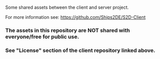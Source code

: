 Some shared assets between the client and server project.

For more information see: https://github.com/Ships2DE/S2D-Client

### The assets in this repository are NOT shared with everyone/free for public use.
### See "License" section of the client repository linked above.
